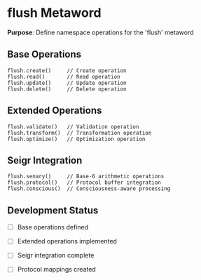 # flush Metaword

**Purpose**: Define namespace operations for the 'flush' metaword

## Base Operations

```hyphos
flush.create()     // Create operation
flush.read()       // Read operation  
flush.update()     // Update operation
flush.delete()     // Delete operation
```

## Extended Operations

```hyphos
flush.validate()   // Validation operation
flush.transform()  // Transformation operation
flush.optimize()   // Optimization operation
```

## Seigr Integration

```hyphos
flush.senary()     // Base-6 arithmetic operations
flush.protocol()   // Protocol buffer integration
flush.conscious()  // Consciousness-aware processing
```

## Development Status

- [ ] Base operations defined
- [ ] Extended operations implemented  
- [ ] Seigr integration complete
- [ ] Protocol mappings created

